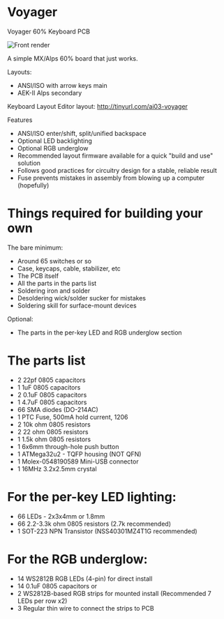 # Voyager
Voyager 60% Keyboard PCB

![Front render](https://raw.githubusercontent.com/ai03-2725/Voyager/master/Renders/Front.png)

A simple MX/Alps 60% board that just works.

Layouts:

 * ANSI/ISO with arrow keys main
 * AEK-II Alps secondary

Keyboard Layout Editor layout: http://tinyurl.com/ai03-voyager 
 
Features
 
 * ANSI/ISO enter/shift, split/unified backspace
 * Optional LED backlighting
 * Optional RGB underglow
 * Recommended layout firmware available for a quick "build and use" solution
 * Follows good practices for circuitry design for a stable, reliable result
 * Fuse prevents mistakes in assembly from blowing up a computer (hopefully)

# Things required for building your own

The bare minimum:

 * Around 65 switches or so
 * Case, keycaps, cable, stabilizer, etc
 * The PCB itself
 * All the parts in the parts list
 * Soldering iron and solder
 * Desoldering wick/solder sucker for mistakes
 * Soldering skill for surface-mount devices
 
Optional:

 * The parts in the per-key LED and RGB underglow section
   
# The parts list

 * 2	22pf 0805 capacitors
 * 1 	1uF 0805 capacitors
 * 2	0.1uF 0805 capacitors
 * 1	4.7uF 0805 capacitors
 * 66	SMA diodes (DO-214AC)
 * 1	PTC Fuse, 500mA hold current, 1206
 * 2	10k ohm 0805 resistors
 * 2	22 ohm 0805 resistors
 * 1	1.5k ohm 0805 resistors
 * 1	6x6mm through-hole push button
 * 1	ATMega32u2 - TQFP housing (NOT QFN)
 * 1	Molex-0548190589 Mini-USB connector
 * 1	16MHz 3.2x2.5mm crystal
 
# For the per-key LED lighting:

 * 66	LEDs - 2x3x4mm or 1.8mm
 * 66	2.2-3.3k ohm 0805 resistors (2.7k recommended)
 * 1	SOT-223 NPN Transistor (NSS40301MZ4T1G recommended)
 
# For the RGB underglow:

 * 14	WS2812B RGB LEDs (4-pin) for direct install
 * 14	0.1uF 0805 capacitors 
   or
 * 2	WS2812B-based RGB strips for mounted install (Recommended 7 LEDs per row x2)
 * 3	Regular thin wire to connect the strips to PCB